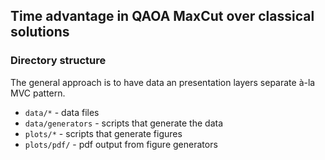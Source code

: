 ## Time advantage in QAOA MaxCut over classical solutions


### Directory structure

The general approach is to have data an presentation layers separate à-la MVC pattern.

* `data/*` - data files
* `data/generators` - scripts that generate the data 
* `plots/*` - scripts that generate figures
* `plots/pdf/` - pdf output from figure generators


